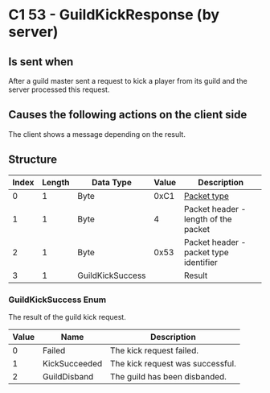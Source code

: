 # C1 53 - GuildKickResponse (by server)

## Is sent when

After a guild master sent a request to kick a player from its guild and the server processed this request.

## Causes the following actions on the client side

The client shows a message depending on the result.

## Structure

| Index | Length | Data Type | Value | Description |
|-------|--------|-----------|-------|-------------|
| 0 | 1 |   Byte   | 0xC1  | [Packet type](PacketTypes.md) |
| 1 | 1 |    Byte   |   4   | Packet header - length of the packet |
| 2 | 1 |    Byte   | 0x53  | Packet header - packet type identifier |
| 3 | 1 | GuildKickSuccess |  | Result |

### GuildKickSuccess Enum

The result of the guild kick request.

| Value | Name | Description |
|-------|------|-------------|
| 0 | Failed | The kick request failed. |
| 1 | KickSucceeded | The kick request was successful. |
| 2 | GuildDisband | The guild has been disbanded. |